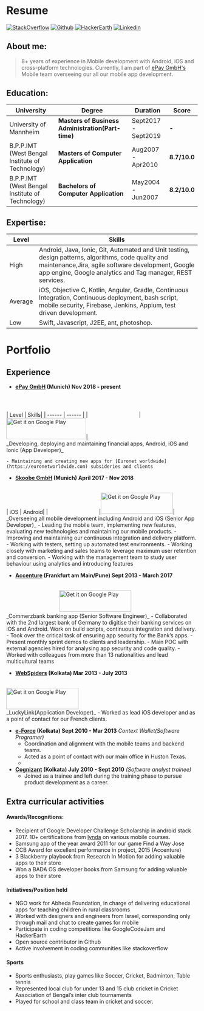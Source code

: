 
# Resume
[![StackOverflow](https://img.shields.io/badge/StackOverflow-Profile-orange.svg?square&logo=stackoverflow)](https://stackoverflow.com/users/838355/ir2pid) [![Github](https://img.shields.io/badge/Github-Profile-black.svg?style=square&logo=github)](https://github.com/ir2pid/) [![HackerEarth](https://img.shields.io/badge/Hacker_Earth-Profile-blue.svg?style=square&logo=hackster)](https://www.hackerearth.com/@ir2pid) [![Linkedin](https://img.shields.io/badge/Linkedin-Profile-informational.svg?style=square&logo=linkedin)](https://linkedin.com/in/ir2pid/)



## About me:
> 8+ years of experience in Mobile development with Android, iOS and cross-platform technologies. Currently, I am part of [ePay GmbH's](http://www.epay.de) Mobile team overseeing our all our mobile app development.

## Education:

| University | Degree | Duration | Score|
| ------ | ------ | ------ | ------ |
| University of Mannheim| **Masters of Business Administration(Part-time)** | Sept2017 - Sept2019 | **-** |
| B.P.P.IMT (West Bengal Institute of Technology)| **Masters of Computer Application** | Aug2007 - Apr2010 | **8.7/10.0** |
| B.P.P.IMT (West Bengal Institute of Technology) | **Bachelors of Computer Application** | May2004 - Jun2007 | **8.2/10.0** |

## Expertise:

| Level | Skills|
| ------ | ------ |
|High|Android, Java, Ionic, Git, Automated and Unit testing, design patterns, algorithms, code quality and maintenance,Jira, agile software development, Google app engine, Google analytics and Tag manager, REST services.|
|Average|iOS, Objective C, Kotlin, Angular, Gradle, Continuous Integration, Continuous deployment, bash script, mobile security, Firebase, Jenkins, Appium, test driven development.|
|Low|Swift, Javascript, J2EE, ant, photoshop.|

# Portfolio


## Experience

- **[ePay GmbH](http://www.epay.de) (Munich) Nov 2018 - present** 
<br>
| Level | Skills|
| ------ | ------ |
|<a href="https://itunes.apple.com/de/app/lendstar-geld-senden/id639206003?mt=8" style="display:inline-block;overflow:hidden;background:url(https://linkmaker.itunes.apple.com/de-de/badge-lrg.svg?releaseDate=2013-04-26&kind=iossoftware&bubble=ios_apps) no-repeat;width:135px;height:40px;"></a>|<a href="https://play.google.com/store/apps/details?id=com.lendstar.app&hl=de&pcampaignid=MKT-Other-global-all-co-prtnr-py-PartBadge-Mar2515-1"><img alt="Get it on Google Play" src="https://play.google.com/intl/en_us/badges/images/generic/en_badge_web_generic.png" style="width:210px;height:56px;" /></a>|
<br>
 _Developing, deploying and maintaining financial apps, Android, iOS and Ionic (App Developer)_

    - Maintaining and creating new apps for [Euronet worldwide](https://euronetworldwide.com) subsideries and clients
    
    
- **[Skoobe GmbH](http://www.skoobe.de) (Munich) April 2017 - Nov 2018** 
<br>
| iOS | Android|
|<a href="https://itunes.apple.com/fr/app/commerzbank-banking/id366609901?mt=8" style="display:inline-block;overflow:hidden;background:url(https://linkmaker.itunes.apple.com/de-de/badge-lrg.svg?releaseDate=2010-04-13&kind=iossoftware&bubble=ios_apps) no-repeat;width:135px;height:40px;"></a>|<a href="https://play.google.com/store/apps/details?id=net.skoobe.reader&hl=en&pcampaignid=MKT-Other-global-all-co-prtnr-py-PartBadge-Mar2515-1"><img alt="Get it on Google Play" src="https://play.google.com/intl/en_us/badges/images/generic/en_badge_web_generic.png" style="width:190px;height:56px;"/></a>| 
<br>
_Overseeing all mobile development including Android and iOS (Senior App Developer)_
    - Leading the mobile team, implementing new features, evaluating new technologies and maintaining our mobile products. 
    - Improving and maintaining our continuous integration and delivery platform.
    - Working with testers, setting up automated test environments.
    - Working closely with marketing and sales teams to leverage maximum user retention and conversion.
    - Working with the management team to study user behaviour using analytics and introducing features
    
- **[Accenture](https://www.accenture.com/in-en/company) (Frankfurt am Main/Pune) Sept 2013 - March 2017** 
<br>
<a href="https://itunes.apple.com/de/app/commerzbank-banking/id366609901?mt=8" style="display:inline-block;overflow:hidden;background:url(https://linkmaker.itunes.apple.com/de-de/badge-lrg.svg?releaseDate=2010-04-13&kind=iossoftware&bubble=ios_apps) no-repeat;width:135px;height:40px;"></a> <a href="https://play.google.com/store/apps/details?id=de.commerzbanking.mobil&hl=en&pcampaignid=MKT-Other-global-all-co-prtnr-py-PartBadge-Mar2515-1"><img alt="Get it on Google Play" src="https://play.google.com/intl/en_us/badges/images/generic/en_badge_web_generic.png" style="width:190px;height:56px;"/></a>
<br>
 _Commerzbank banking app (Senior Software Engineer)_
    - Collaborated with the 2nd largest bank of Germany to digitise their banking services on iOS and Android. Work on build scripts, continuous integration and delivery.
    - Took over the critical task of ensuring app security for the Bank’s apps.
    - Present monthly sprint demos to clients and leadership.
    - Main POC with external agencies hired for analysing app security and code quality.
    - Worked with colleagues from more than 13 nationalities and lead multicultural teams

- **[WebSpiders](https://www.webspiders.com/) (Kolkata) Mar 2013 - July 2013** 
<br>
<a href="https://play.google.com/store/apps/details?id=karma.scommerce.bmk&hl=en&pcampaignid=MKT-Other-global-all-co-prtnr-py-PartBadge-Mar2515-1" ><img alt="Get it on Google Play" src="https://play.google.com/intl/en_us/badges/images/generic/en_badge_web_generic.png" style="width:190px;height:56px;"/></a> 
<br>
_LuckyLink(Application Developer)_
    - Worked as lead iOS developer and as a point of contact for our French clients.

- **[e-Force](https://www.bloomberg.com/research/stocks/private/snapshot.asp?privcapId=27925) (Kolkata) Sept 2010 - Mar 2013** 
 _Context Wallet(Software Programer)_
    - Coordination and alignment with the mobile teams and backend teams. 
    - Acted as a point of contact with our main office in Huston Texas.
    - 
- **[Cognizant](https://www.cognizant.com/en_us) (Kolkata) July 2010 - Sept 2010** 
 _(Software analyst trainee)_
    - Joined as a trainee and left during the training phase to pursue product development as a career.
    
## Extra curricular activities
#### Awards/Recognitions:

- Recipient of Google Developer Challenge Scholarship in android stack 2017. 10+ certifications from  [lynda](http://www.lynda.com) on various mobile courses.
- Samsung app of the year award 2011 for our game Find a Way Jose
- CCB Award for excellent performance in project, 2015 (Accenture)
- 3 Blackberry playbook from Research In Motion for adding valuable apps to their store
- Won a BADA OS developer books from Samsung for adding valuable apps to their store


#### Initiatives/Position held
- NGO work for Abheda Foundation, in charge of delivering educational apps for teaching children in rural classrooms 
- Worked with designers and engineers from Israel, corresponding only through mail and chat to create games for mobile 
- Participate in coding competitions like GoogleCodeJam and HackerEarth
- Open source contributor in Github
- Active involvement in coding communities like stackoverflow

#### Sports
- Sports enthusiasts, play games like Soccer, Cricket, Badminton, Table tennis
- Represented local club for under 13 and 15 club cricket in Cricket Association of Bengal’s inter club tournaments 
- Played for school and class team in cricket and soccer.

